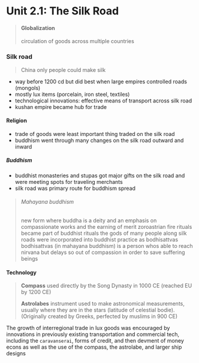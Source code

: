 # Unit 2.1: The Silk Road

> #### Globalization
> circulation of goods across multiple countries

### Silk road

> China only people could make silk

- way before 1200 cd but did best when large empires controlled roads (mongols)
- mostly lux items (porcelain, iron steel, textiles)
- technological innovations: effective means of transport across silk road
- kushan empire became hub for trade

#### Religion

- trade of goods were least important thing traded on the silk road
- buddhism went through many changes on the silk road outward and inward

##### Buddhism

- buddhist monasteries and stupas got major gifts on the silk road and were meeting spots for traveling merchants
- silk road was primary route for buddhism spread

> ###### Mahayana buddhism
> new form where buddha is a deity and an emphasis on compassionate works and the earning of merit
> zoroastrian fire rituals became part of buddhist rituals
> the gods of many people along silk roads were incorporated into buddhist practice as bodhisattvas
> bodhisattvas (in mahayana buddhism) is a person whos able to reach nirvana but delays so out of compassion in order to save suffering beings

#### Technology

> **Compass** used directly by the Song Dynasty in 1000 CE (reached EU by 1200 CE)
> 
> **Astrolabes** instrument used to make astronomical measurements, usually where they are in the stars (latitude of celestial bodie). (Originally created by Greeks, perfected by muslims in 900 CE)

The growth of interregional trade in lux goods was encouraged by innovations in previously existing transportation and commercial tech, including the `caravanserai`, forms of credit, and then devment of money econs as well as the use of the compass, the astrolabe, and larger ship designs